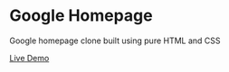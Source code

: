 # Google Homepage

Google homepage clone built using pure HTML and CSS

[Live Demo](https://tylerhervias.github.io/google-homepage)